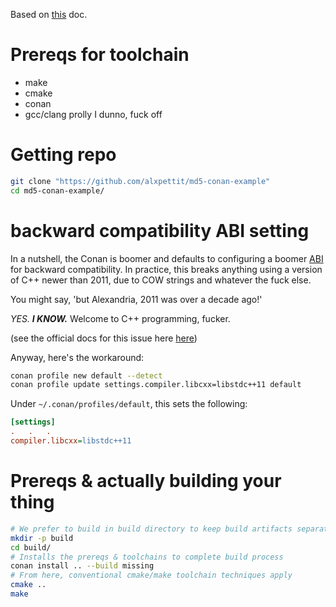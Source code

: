 Based on [this](https://docs.conan.io/en/latest/getting_started.html) doc.

# Prereqs for toolchain

- make
- cmake
- conan
- gcc/clang prolly I dunno, fuck off

# Getting repo

```bash
git clone "https://github.com/alxpettit/md5-conan-example"
cd md5-conan-example/
```

# backward compatibility ABI setting

In a nutshell, the Conan is boomer and defaults to configuring a boomer [ABI](https://en.wikipedia.org/wiki/Application_binary_interface) for backward compatibility. In practice, this breaks anything using a version of C++ newer than 2011, due to COW strings and whatever the fuck else.

You might say, 'but Alexandria, 2011 was over a decade ago!'

*YES.* ***I KNOW.*** Welcome to C++ programming, fucker.

(see the official docs for this issue here [here](https://docs.conan.io/en/latest/howtos/manage_gcc_abi.html#manage-gcc-abi))

Anyway, here's the workaround:

```bash
conan profile new default --detect
conan profile update settings.compiler.libcxx=libstdc++11 default
```

Under `~/.conan/profiles/default`, this sets the following:
```ini
[settings]
.   .   .
compiler.libcxx=libstdc++11
```

# Prereqs & actually building your thing

```bash
# We prefer to build in build directory to keep build artifacts separate from source code
mkdir -p build
cd build/
# Installs the prereqs & toolchains to complete build process
conan install .. --build missing
# From here, conventional cmake/make toolchain techniques apply
cmake ..
make
```
